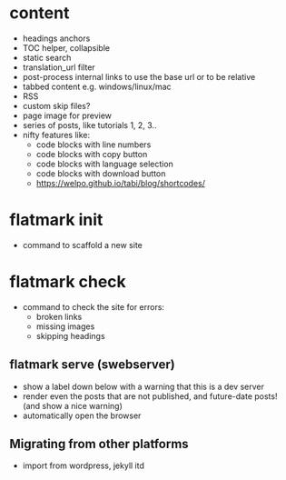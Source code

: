 


# content
- headings anchors
- TOC helper, collapsible
- static search
- translation_url filter
- post-process internal links to use the base url or to be relative
- tabbed content e.g. windows/linux/mac
- RSS
- custom skip files?
- page image for preview
- series of posts, like tutorials 1, 2, 3..
- nifty features like:
  - code blocks with line numbers
  - code blocks with copy button
  - code blocks with language selection
  - code blocks with download button
  - https://welpo.github.io/tabi/blog/shortcodes/


# flatmark init
- command to scaffold a new site

# flatmark check
- command to check the site for errors:
  - broken links
  - missing images
  - skipping headings 


## flatmark serve (swebserver)
- show a label down below with a warning that this is a dev server
- render even the posts that are not published, and future-date posts! (and show a nice warning)
- automatically open the browser


## Migrating from other platforms
- import from wordpress, jekyll itd




